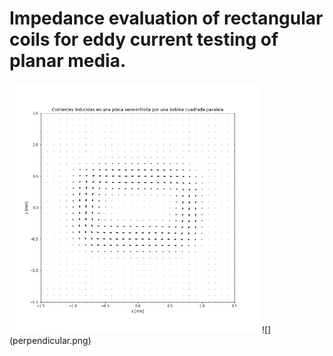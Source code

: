 # Impedance evaluation of rectangular coils for eddy current testing of planar media.

<img src="paralela.png" width="400" height="400">
![](perpendicular.png)
